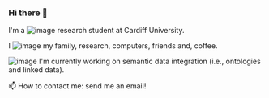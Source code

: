 ### Hi there 👋



 I'm a ![image](https://user-images.githubusercontent.com/57564713/185811411-1f8cf548-b260-4221-acfe-c466861875a1.png)
 research student at Cardiff University.

I ![image](https://user-images.githubusercontent.com/57564713/185811399-d8546c94-0a18-4ff4-ad3c-bde3e9fd69f9.png) my family, research, computers, friends and, coffee. 

![image](https://user-images.githubusercontent.com/57564713/185811427-79870f43-5d1d-409d-94da-8b772e293549.png)
 I'm currently working on semantic data integration (i.e., ontologies and linked data).

📫 How to contact me: send me an email!
